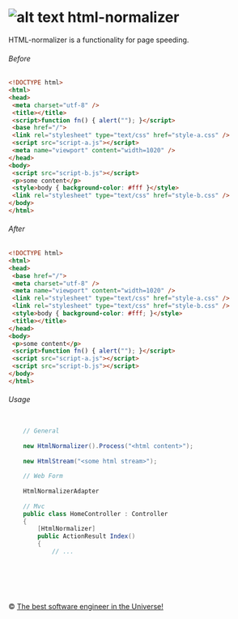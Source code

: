 ![alt text][html-normalizer-logo] html-normalizer
===========
[html-normalizer-logo]: https://raw.github.com/metlinskyi/www.metlinskyi.com/master/csharp/html-normalizer.png "HTML Normalizer"

HTML-normalizer is a functionality for page speeding.

###### Before
```HTML
<!DOCTYPE html>
<html>
<head>
 <meta charset="utf-8" />
 <title></title>
 <script>function fn() { alert(""); }</script>
 <base href="/">
 <link rel="stylesheet" type="text/css" href="style-a.css" />
 <script src="script-a.js"></script>
 <meta name="viewport" content="width=1020" />
</head>
<body>
 <script src="script-b.js"></script>
 <p>some content</p>
 <style>body { background-color: #fff }</style>
 <link rel="stylesheet" type="text/css" href="style-b.css" />
</body>
</html>
```

###### After
```HTML
<!DOCTYPE html>
<html>
<head>
 <base href="/">
 <meta charset="utf-8" />
 <meta name="viewport" content="width=1020" />
 <link rel="stylesheet" type="text/css" href="style-a.css" />
 <link rel="stylesheet" type="text/css" href="style-b.css" />
 <style>body { background-color: #fff; }</style>
 <title></title>
</head>
<body>
 <p>some content</p>
 <script>function fn() { alert(""); }</script>
 <script src="script-a.js"></script>
 <script src="script-b.js"></script>
</body>
</html>
```

###### Usage

```C#

	// General
	
	new HtmlNormalizer().Process("<html content>");
	
	new HtmlStream("<some html stream>");
	
	// Web Form
	
	HtmlNormalizerAdapter
	
	// Mvc
	public class HomeController : Controller
	{
		[HtmlNormalizer]
		public ActionResult Index()
		{
			// ...
```		


&nbsp;
============
&copy; [The best software engineer in the Universe!](http://metlinskyi.com/)
